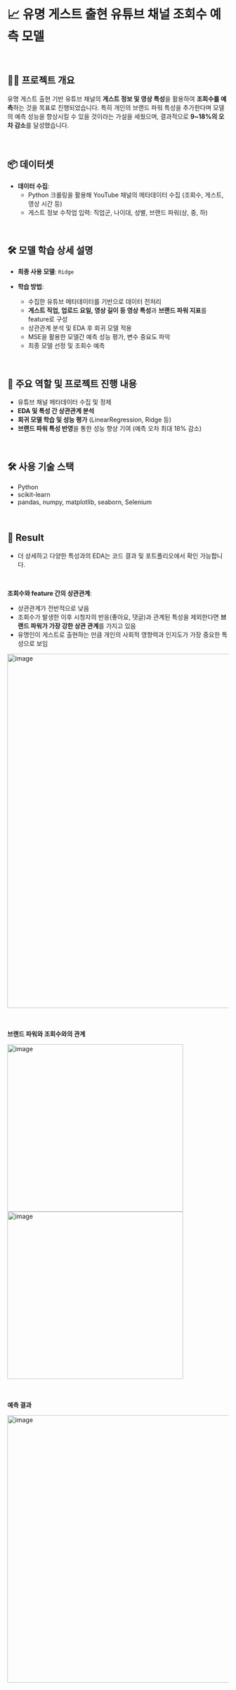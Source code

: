 # 📈 유명 게스트 출현 유튜브 채널 조회수 예측 모델
<br/>

## 🧑‍💻 프로젝트 개요  
유명 게스트 출현 기반 유튜브 채널의 **게스트 정보 및 영상 특성**을 활용하여 **조회수를 예측**하는 것을 목표로 진행되었습니다. 특히 개인의 브랜드 파워 특성을 추가한다며 모델의 예측 성능을 향상시킬 수 있을 것이라는 가설을 세웠으며, 결과적으로 **9~18%의 오차 감소**를 달성했습니다.  
<br/><br/>

## 📦 데이터셋
- **데이터 수집**:  
  - Python 크롤링을 활용해 YouTube 채널의 메타데이터 수집 (조회수, 게스트, 영상 시간 등)
  - 게스트 정보 수작업 입력: 직업군, 나이대, 성별, 브랜드 파워(상, 중, 하) 
<br/>

## 🛠️ 모델 학습 상세 설명
- **최종 사용 모델**: `Ridge`

- **학습 방법**:  
  - 수집한 유튜브 메타데이터를 기반으로 데이터 전처리 
  - **게스트 직업, 업로드 요일, 영상 길이 등 영상 특성**과 **브랜드 파워 지표**를 feature로 구성  
  - 상관관계 분석 및 EDA 후 회귀 모델 적용
  - MSE을 활용한 모델간 예측 성능 평가, 변수 중요도 파악
  - 최종 모델 선정 및 조회수 예측 
<br/>

## 🧩 주요 역할 및 프로젝트 진행 내용
- 유튜브 채널 메타데이터 수집 및 정제
- **EDA 및 특성 간 상관관계 분석**
- **회귀 모델 학습 및 성능 평가** (LinearRegression, Ridge 등)
- **브랜드 파워 특성 반영**을 통한 성능 향상 기여 (예측 오차 최대 18% 감소)
<br/>

## 🛠️ 사용 기술 스택
- Python
- scikit-learn  
- pandas, numpy, matplotlib, seaborn, Selenium  
<br/>

## 🎯 Result
- 더 상세하고 다양한 특성과의 EDA는 코드 결과 및 포트폴리오에서 확인 가능합니다.
<br/>

**조회수와 feature 간의 상관관계**:
- 상관관계가 전반적으로 낮음
- 조회수가 발생한 이후 시청자의 반응(좋아요, 댓글)과 관계된 특성을 제외한다면 **브랜드 파워가 가장 강한 상관 관계**를 가지고 있음
- 유명인이 게스트로 출현하는 만큼 개인의 사회적 영향력과 인지도가 가장 중요한 특성으로 보임  
<img width="1155" height="804" alt="image" src="https://github.com/user-attachments/assets/5b513a6c-521d-409b-816b-b7422635130f" />
<br/><br/><br/>

**브랜드 파워와 조회수와의 관계**

<img width="400" height="380" alt="image" src="https://github.com/user-attachments/assets/eb90a81a-ec85-4552-87d6-bf0934a382dc" />  <img width="400" height="380" alt="image" src="https://github.com/user-attachments/assets/1794798f-1404-4f55-a5d8-616b36f7cab8" />
<br/><br/><br/>

**예측 결과**

<img width="628" height="607" alt="image" src="https://github.com/user-attachments/assets/1468f4d2-0ec7-40a1-8851-50955b64a590" />

